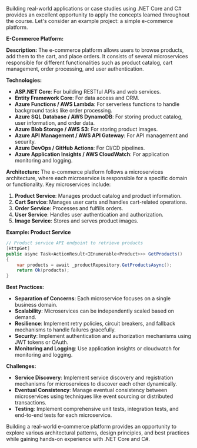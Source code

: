 Building real-world applications or case studies using .NET Core and C# provides an excellent opportunity to apply the concepts learned throughout the course. Let's consider an example project: a simple e-commerce platform.

**E-Commerce Platform:**

**Description:**
The e-commerce platform allows users to browse products, add them to the cart, and place orders. It consists of several microservices responsible for different functionalities such as product catalog, cart management, order processing, and user authentication.

**Technologies:**
- **ASP.NET Core**: For building RESTful APIs and web services.
- **Entity Framework Core**: For data access and ORM.
- **Azure Functions / AWS Lambda**: For serverless functions to handle background tasks like order processing.
- **Azure SQL Database / AWS DynamoDB**: For storing product catalog, user information, and order data.
- **Azure Blob Storage / AWS S3**: For storing product images.
- **Azure API Management / AWS API Gateway**: For API management and security.
- **Azure DevOps / GitHub Actions**: For CI/CD pipelines.
- **Azure Application Insights / AWS CloudWatch**: For application monitoring and logging.

**Architecture:**
The e-commerce platform follows a microservices architecture, where each microservice is responsible for a specific domain or functionality. Key microservices include:
1. **Product Service**: Manages product catalog and product information.
2. **Cart Service**: Manages user carts and handles cart-related operations.
3. **Order Service**: Processes and fulfills orders.
4. **User Service**: Handles user authentication and authorization.
5. **Image Service**: Stores and serves product images.

**Example: Product Service**
```csharp
// Product service API endpoint to retrieve products
[HttpGet]
public async Task<ActionResult<IEnumerable<Product>>> GetProducts()
{
    var products = await _productRepository.GetProductsAsync();
    return Ok(products);
}
```

**Best Practices:**
- **Separation of Concerns**: Each microservice focuses on a single business domain.
- **Scalability**: Microservices can be independently scaled based on demand.
- **Resilience**: Implement retry policies, circuit breakers, and fallback mechanisms to handle failures gracefully.
- **Security**: Implement authentication and authorization mechanisms using JWT tokens or OAuth.
- **Monitoring and Logging**: Use application insights or cloudwatch for monitoring and logging.

**Challenges:**
- **Service Discovery**: Implement service discovery and registration mechanisms for microservices to discover each other dynamically.
- **Eventual Consistency**: Manage eventual consistency between microservices using techniques like event sourcing or distributed transactions.
- **Testing**: Implement comprehensive unit tests, integration tests, and end-to-end tests for each microservice.

Building a real-world e-commerce platform provides an opportunity to explore various architectural patterns, design principles, and best practices while gaining hands-on experience with .NET Core and C#.


